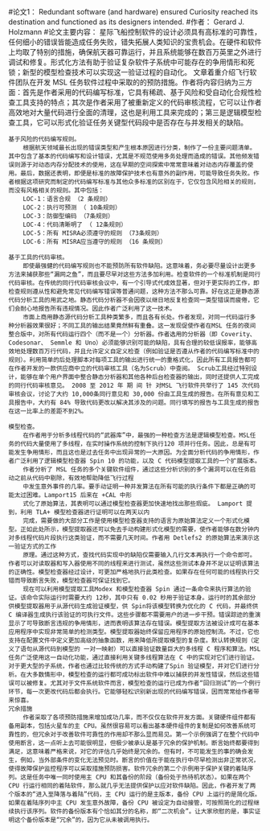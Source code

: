 #论文1：
Redundant software (and hardware) ensured Curiosity reached its destination and functioned as its designers intended.
#作者： 
Gerard J. Holzmann
#论文主要内容：
	星际飞船控制软件的设计必须具有高标准的可靠性，任何细小的错误皆能造成任务失败，错失拓展人类知识的宝贵机会。在硬件和软件上均取了特别的措施，确保航天器可靠运行，并且系统能够在数百万英里之外进行调试和修复。形式化方法有助于验证复杂软件子系统中可能存在的争用情形和死锁；新型的模型检查技术可以实现这一验证过程的自动化。
	文章着重介绍飞行软件团队在开发 MSL 任务软件过程中采取的的预防措施。作者将内容归纳为三方面：首先是作者采用的代码编写标准，它具有稀疏、基于风险和受自动化合规性检查工具支持的特点；其次是作者采用了被重新定义的代码审核流程，它可以让作者高效地对大量代码进行全面的清理，这也是利用工具来完成的；第三是逻辑模型检查工具，它可以形式化验证任务关键型代码段中是否存在与并发相关的缺陷。

	基于风险的代码编写规则。
		根据航天领域最长出现的错误类型和产生根本原因进行分类，制作了一份主要问题清单。其中包含了基本的代码编写和设计错误，尤其是不规范使用多务处理而造成的错误。其他频发错误则源于对动态内存分配技术的使用，这在早期的空间探索中常常意味着对动态内存覆盖的使用。最后，数据还表明，即便是标准的故障保护技术也有意外的副作用，可能导致任务失败。作者根据这项研究而制定的代码编写标准与其他众多标准的区别在于，它仅包含风险相关的规则，而没有风格相关的规则。其中包括：
		LOC-1：语言合规 （2 条规则）
		LOC-2：执行可预测 （ 10条规则）
		LOC-3：防御型编码 （7条规则）
		LOC-4：代码清晰明了 （ 12条规则）
		LOC-5：所有 MISRA必须遵守的规则 （73条规则）
		LOC-6：所有 MISRA应当遵守的规则 （16 条规则）

	基于工具的代码审核。 
		即使最强健的代码编写规则也不能预防所有软件缺陷。这意味着，务必要尽量设计出更多方法来捕获那些“漏网之鱼”，而且要尽早对这些方法多加利用。检查软件的一个标准机制是同行代码审核。在传统的同行代码审核会议中，有一个引导式代成效显著，但对于更实际的工作，即检查规则遵从性和避免常见代码编写错误等普通问题，这种方法不那么可靠。好在这正是静态源代码分析工具的用武之地。静态代码分析器不会因夜以继日地反复检查同一类型错误而疲倦，它们会耐心地报告所有违规情况。因此作者广泛利用了这一技术。
		市面上商用静态源代码分析工具种类繁多，而且各有长处。作者发现，对同一代码运行多种分析器效果很好；不同工具的输出结果竟然鲜有重叠。这一发现促使作者在MSL 任务的夜间整合版中，对所有代码运行四个（而不是一个）分析器。作者选用的分析器（即 Coverity、 Codesonar、 Semmle 和 Uno）必须能够识别可能的缺陷，具有合理的较低误报率，能够高效地处理数百万行代码，并且允许定义自定义检查（例如验证是否遵从作者的代码编写标准中的规则）。利用简单的后处理脚本对每项工具的输出进行统一的重格式化，因此所有工具报告都可在作者开发的一款供应商中立的代码审核工具（名为Scrub）中查阅。 Scrub工具经过特别设计，能够在单个用户界面中整合静态分析器和其他各种后台检查器的输出，同时还提供人工完成的同行代码审核意见。 2008 至 2012 年 期 间 针 对MSL 飞行软件共举行了 145 次代码审核会议，讨论了大约 10,000条同行意见和 30,000 份由工具生成的报告。在所有意见和工具报告中，大约有 84% 导致代码更改以解决其涉及的问题。同行填写的报告与工具生成的报告在这一比率上的差距不到2%。

	模型检查。 
		在作者用于分析多线程代码的“武器库”中，最强的一种检查方法是逻辑模型检查。MSL任务的代码大量使用了多线程，在实时操作系统的控制下执行120 项并行任务。因此，总是有可能发生争用情形，而且这也是过去任务中出现异常的一大原因。为全面分析代码的争用情形，作者广泛利用了逻辑模型检查器 Spin 10 的功能，以及 C 代码模型提取工具的一个扩展版本。
		作者分析了 MSL 任务的多个关键软件组件，通过这些分析识别的多个漏洞可以在任务启动之前从代码中剔除，有效地帮助降低飞行过程
		中发生意外事件的几率。要手动证明一种并发算法在所有可能的执行条件下都是正确的可能太过困难。Lamport15 后来在 +CAL 中形
		式化了原始算法，其表明可以通过模型检查器更加快速地找出那些瑕疵。 Lamport 提到，利用 TLA+ 模型检查器进行证明可以在两天以内
		完成，需要做的大部分工作是使用模型检查器支持的语言为原始算法定义一个形式化模型。正如此处所示，模型提取器还可以免去手动构建形式化模型的需要，使作者能够在数分钟内对多线程代码片段执行这类验证，而不需要几天时间。作者用 Detlefs2 的原始算法来演示这一验证方式的工作
		原理。通过这种方式，查找代码实现中的缺陷仅需要输入几行文本再执行一个命令即可。作者可以对读取器和写入器使用不同的线程来进行测试，虽然这些测试本身并不足以证明该算法的正确性。模型检查器经过设计，可更加严格地执行此类检查。如果存在任何可能的线程执行交错而导致断言失败，模型检查器可保证找到它。
		现在可以利用模型提取工具Modex 和模型检查器 Spin 通过一条命令来执行算法的验证。该命令实际运行时需要大约 12秒，其中只有 0.02 秒用于验证本身。运行时的其余部分供模型提取器用于从源代码生成验证模型，供 Spin将该模型转换为优化的 C 代码，并最终供 C 编译器生成执行该验证的可执行文件。这些步骤都不需要用户的进一步干预。错误踪迹的重演显示了可导致断言违规的争用情形，进而表明该算法存在错误。模型提取方法被设计成可在基本应用程序中实现非常简单的检测类型。模型提取器始终保留应用程序的原始控制流。不过，它也支持在配置文件中定义更加高级的抽象函数，用来降低所提取模型的复杂度。默认转换规则（定义了语句从源代码到模型的	一对一映射）可以直接验证数量巨大的多线程 C 程序和算法。MSL 任务广泛使用这一自动化功能，通过直接利用关键多线程算法在 C 中的实现对它们进行验证。对于更大型的子系统，作者也通过比较传统的方式手动构建了Spin 验证模型，并对它们进行分析。在大多数情形中，模型检查的运行都可成功标出软件中难以捕获的并发性错误，然后这些错误可以被修复。尤其对于文件系统软件而言，模型检查的运行已成为作者“回归测试”的一个例行环节，每一次更改代码后都会执行。它能够轻松识别新出现的代码编写错误，因而常常给作者带来惊喜。
	冗余措施
		作者采取了各项预防措施来增加成功几率，而不仅仅在软件开发方面。关键硬件组件都有备用副本，包括火星车的主 CPU。虽然很容易可以看出基本硬件组件的复制是如何改善系统可靠性的，但冗余对于改善软件可靠性的作用却不那么显而易见。第一个示例强调了在整个代码中使用断言，这一点听上去可能很明显，但极少被承认是基于冗余的保护机制。断言始终都要得到满足，这意味着严格来说，对它的评估几乎始终是冗余的。但有时，不可能发生的事的确会发生，例如，当外部条件的变化无法预见时。断言的价值在于能在执行中尽早检测出非正常状况，使得故障保护监控程序可以采取措施预防损害。软件冗余的第二个示例用于保护关键的着陆序列。这是任务中唯一同时使用主 CPU 和其备份的阶段（备份处于热待机状态）。如果在两个 CPU 行运行相同的着陆软件，那么就几乎无法提供保护以应对软件缺陷。因此，作者开发了两个版本的“进入至降落与着陆”代码，主 CPU 运行的是主版本，备份 CPU 上运行的是简化版。如果在着陆序列中主 CPU 发生意外故障，备份 CPU 被设定为自动接管，可按照简化的过程继续执行该序列。软件的备份版本有个恰如其分的名称，即“二次机会”。让大家欣慰的是，事实证明这个备份版本是“冗余”的，因为它从未被调用执行。
